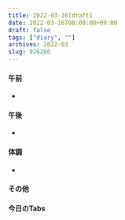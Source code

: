```yaml
---
title: 2022-03-16[draft]
date: 2022-03-16T00:00:00+09:00
draft: false
tags: ["diary", ""]
archives: 2022-03
slug: 926286
---
```

#### 午前
- 
#### 午後
- 
#### 体調
- 
#### その他
#### 今日のTabs